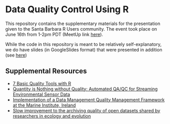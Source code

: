 
<!-- README.md is generated from README.Rmd. Please edit that file -->

# Data Quality Control Using R

This repository contains the supplementary materials for the
presentation given to the Santa Barbara R Users community. The event
took place on June 16th from 1-2pm PDT (MeetUp link
[here](https://www.meetup.com/Santa-Barbara-R-Users-Group/events/286355404/?utm_medium=email&utm_source=braze_canvas&utm_campaign=mmrk_alleng_event_announcement_prod_v6_en&utm_term=promo&utm_content=lp_meetup)).

While the code in this repository is meant to be relatively
self-explanatory, we do have slides (in GoogleSlides format) that were
presented in addition (see
[here](https://docs.google.com/presentation/d/1uYX45wOeZg5vfbjecR9-JWbthwxdEEbbLV3XVXztIF8/edit#slide=id.p))

## Supplemental Resources

-   [7 Basic Quality Tools with
    R](https://towardsdatascience.com/7-basic-tools-of-quality-using-r-49fef5481e07)
-   [Quantity is Nothing without Quality: Automated QA/QC for Streaming
    Environmental Sensor
    Data](https://academic.oup.com/bioscience/article/63/7/574/289294)
-   [Implementation of a Data Management Quality Management Framework at
    the Marine Institute,
    Ireland](https://link.springer.com/article/10.1007/s12145-019-00432-w)
-   [Slow improvement to the archiving quality of open datasets shared
    by researchers in ecology and
    evolution](https://ecoevorxiv.org/d63js/)
